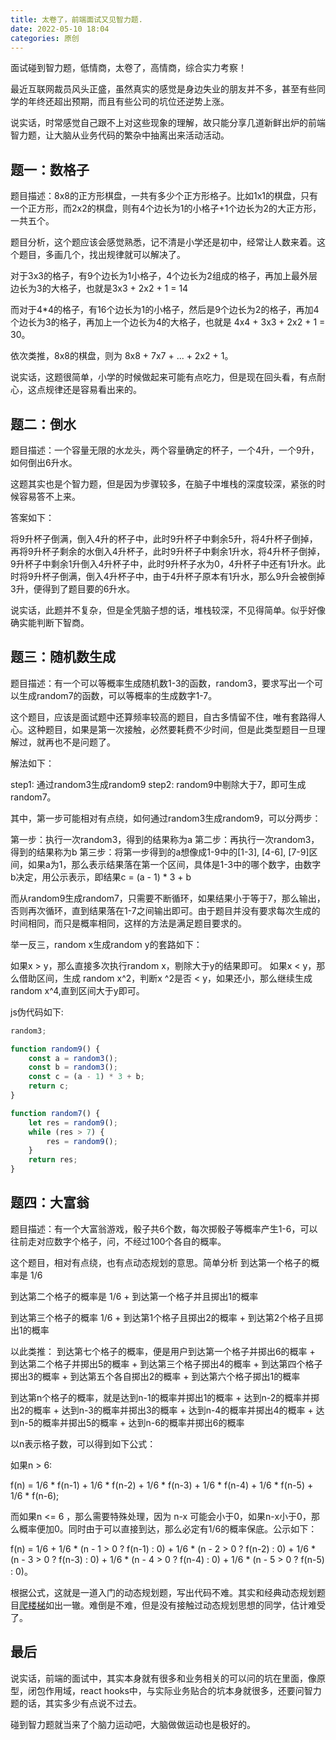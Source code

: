 ```yaml
---
title: 太卷了，前端面试又见智力题.
date: 2022-05-10 18:04
categories: 原创
---
```


面试碰到智力题，低情商，太卷了，高情商，综合实力考察！

最近互联网裁员风头正盛，虽然真实的感觉是身边失业的朋友并不多，甚至有些同学的年终还超出预期，而且有些公司的坑位还逆势上涨。

说实话，时常感觉自己跟不上对这些现象的理解，故只能分享几道新鲜出炉的前端智力题，让大脑从业务代码的繁杂中抽离出来活动活动。

<!-- more -->

## 题一：数格子

题目描述：8x8的正方形棋盘，一共有多少个正方形格子。比如1x1的棋盘，只有一个正方形，而2x2的棋盘，则有4个边长为1的小格子+1个边长为2的大正方形，一共五个。

题目分析，这个题应该会感觉熟悉，记不清是小学还是初中，经常让人数来着。这个题目，多画几个，找出规律就可以解决了。

对于3x3的格子，有9个边长为1小格子，4个边长为2组成的格子，再加上最外层边长为3的大格子，也就是3x3 + 2x2 + 1 = 14

而对于4*4的格子，有16个边长为1的小格子，然后是9个边长为2的格子，再加4个边长为3的格子，再加上一个边长为4的大格子，也就是 4x4 + 3x3 + 2x2 + 1 = 30。

依次类推，8x8的棋盘，则为 8x8 + 7x7 + ... + 2x2 + 1。

说实话，这题很简单，小学的时候做起来可能有点吃力，但是现在回头看，有点耐心，这点规律还是容易看出来的。

## 题二：倒水

题目描述：一个容量无限的水龙头，两个容量确定的杯子，一个4升，一个9升，如何倒出6升水。

这题其实也是个智力题，但是因为步骤较多，在脑子中堆栈的深度较深，紧张的时候容易答不上来。

答案如下：

将9升杯子倒满，倒入4升的杯子中，此时9升杯子中剩余5升，将4升杯子倒掉，再将9升杯子剩余的水倒入4升杯子，此时9升杯子中剩余1升水，将4升杯子倒掉，9升杯子中剩余1升倒入4升杯子中，此时9升杯子水为0，4升杯子中还有1升水。此时将9升杯子倒满，倒入4升杯子中，由于4升杯子原本有1升水，那么9升会被倒掉3升，便得到了题目要的6升水。

说实话，此题并不复杂，但是全凭脑子想的话，堆栈较深，不见得简单。似乎好像确实能判断下智商。

## 题三：随机数生成

题目描述：有一个可以等概率生成随机数1-3的函数，random3，要求写出一个可以生成random7的函数，可以等概率的生成数字1-7。

这个题目，应该是面试题中还算频率较高的题目，自古多情留不住，唯有套路得人心。这种题目，如果是第一次接触，必然要耗费不少时间，但是此类型题目一旦理解过，就再也不是问题了。

解法如下：

step1: 通过random3生成random9
step2: random9中剔除大于7，即可生成random7。

其中，第一步可能相对有点绕，如何通过random3生成random9，可以分两步：

第一步：执行一次random3，得到的结果称为a
第二步：再执行一次random3，得到的结果称为b
第三步：将第一步得到的a想像成1-9中的[1-3], [4-6], [7-9]区间，如果a为1，那么表示结果落在第一个区间，具体是1-3中的哪个数字，由数字b决定，用公示表示，即结果c = (a - 1) * 3 + b

而从random9生成random7，只需要不断循环，如果结果小于等于7，那么输出，否则再次循环，直到结果落在1-7之间输出即可。由于题目并没有要求每次生成的时间相同，而只是概率相同，这样的方法是满足题目要求的。

举一反三，random x生成random y的套路如下：

如果x > y，那么直接多次执行random x，剔除大于y的结果即可。
如果x < y，那么借助区间，生成 random x^2，判断x ^2是否 < y，如果还小，那么继续生成 random x^4,直到区间大于y即可。

js伪代码如下:

```js
random3;

function random9() {
    const a = random3();
    const b = random3();
    const c = (a - 1) * 3 + b;
    return c;
}

function random7() {
    let res = random9();
    while (res > 7) {
        res = random9();
    }
    return res;
}
```

## 题四：大富翁

题目描述：有一个大富翁游戏，骰子共6个数，每次掷骰子等概率产生1-6，可以往前走对应数字个格子，问，不经过100个各自的概率。

这个题目，相对有点绕，也有点动态规划的意思。简单分析
到达第一个格子的概率是 1/6

到达第二个格子的概率是 1/6 + 到达第一个格子并且掷出1的概率

到达第三个格子的概率 1/6 + 到达第1个格子且掷出2的概率 + 到达第2个格子且掷出1的概率

以此类推：
到达第七个格子的概率，便是用户到达第一个格子并掷出6的概率 + 到达第二个格子并掷出5的概率 + 到达第三个格子掷出4的概率 + 到达第四个格子掷出3的概率 + 到达第五个各自掷出2的概率 + 到达第六个格子掷出1的概率

到达第n个格子的概率，就是达到n-1的概率并掷出1的概率 + 达到n-2的概率并掷出2的概率 + 达到n-3的概率并掷出3的概率 + 达到n-4的概率并掷出4的概率 + 
达到n-5的概率并掷出5的概率 + 
达到n-6的概率并掷出6的概率

以n表示格子数，可以得到如下公式：

如果n > 6:

f(n) = 1/6 * f(n-1) +  1/6 * f(n-2) + 1/6 * f(n-3) + 1/6 * f(n-4) + 1/6 * f(n-5) + 1/6 * f(n-6);

而如果n <= 6 ，那么需要特殊处理，因为 n-x 可能会小于0，如果n-x小于0，那么概率便加0。同时由于可以直接到达，那么必定有1/6的概率保底。公示如下：

f(n) = 1/6 +
1/6 * (n - 1 > 0 ? f(n-1) : 0) +
1/6 * (n - 2 > 0 ? f(n-2) : 0) +
1/6 * (n - 3 > 0 ? f(n-3) : 0) +
1/6 * (n - 4 > 0 ? f(n-4) : 0) +
1/6 * (n - 5 > 0 ? f(n-5) : 0)。

根据公式，这就是一道入门的动态规划题，写出代码不难。其实和经典动态规划题目[爬楼梯](https://leetcode.cn/problems/climbing-stairs/)如出一辙。难倒是不难，但是没有接触过动态规划思想的同学，估计难受了。

## 最后

说实话，前端的面试中，其实本身就有很多和业务相关的可以问的坑在里面，像原型，闭包作用域，react hooks中，与实际业务贴合的坑本身就很多，还要问智力题的话，其实多少有点说不过去。

碰到智力题就当来了个脑力运动吧，大脑做做运动也是极好的。
